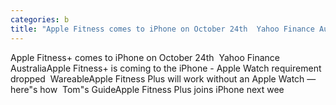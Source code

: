 ```yaml
---
categories: b
title: "Apple Fitness comes to iPhone on October 24th  Yahoo Finance Australia"
---
```

Apple Fitness+ comes to iPhone on October 24th&nbsp;&nbsp;Yahoo Finance AustraliaApple Fitness+ is coming to the iPhone - Apple Watch requirement dropped&nbsp;&nbsp;WareableApple Fitness Plus will work without an Apple Watch — here"s how&nbsp;&nbsp;Tom"s GuideApple Fitness Plus joins iPhone next wee